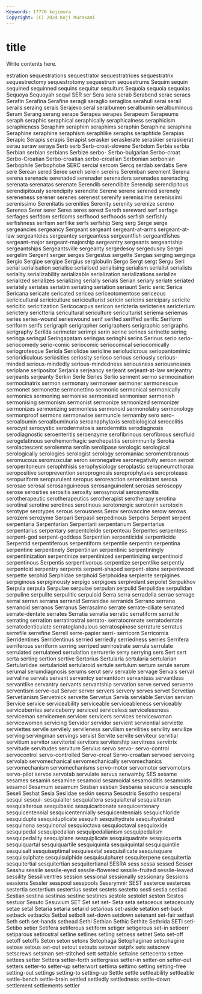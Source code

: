 ```yaml
---
Keywords: 17770 kojimura
Copyright: (C) 2024 Koji Murakami
---
```


# title

Write contents here.



estration sequestrations sequestrator sequestratrices sequestratrix
sequestrectomy sequestrotomy sequestrum sequestrums Sequim sequin sequined sequinned sequins sequitur
sequiturs Sequoia sequoia sequoias Sequoya Sequoyah seqwl SER ser Sera
sera serab Serabend serac seracs Serafin Serafina Serafine seragli seraglio
seraglios serahuli serai serail serails seraing serais Serajevo seral seralbumen
seralbumin seralbuminous Seram Serang serang serape Serapea serapes Serapeum Serapeums
seraph seraphic seraphical seraphically seraphicalness seraphicism seraphicness Seraphim seraphim seraphims
seraphin Seraphina seraphina Seraphine seraphine seraphism seraphlike seraphs seraphtide Serapias
Serapic Serapis serapis Serapist serasker seraskerate seraskier seraskierat serau seraw
seraya Serb serb Serb-croat-slovene Serbdom Serbia serbia Serbian serbian serbians
Serbize serbo- Serbo-bulgarian Serbo-croat Serbo-Croatian Serbo-croatian serbo-croatian Serbonian serbonian Serbophile
Serbophobe SERC sercial sercom Sercq serdab serdabs Sere sere Serean
sered Seree sereh serein sereins Seremban serement Serena serena serenade
serenaded serenader serenaders serenades serenading serenata serenatas serenate Serendib serendibite
Serendip serendipitous serendipitously serendipity serendite Serene serene serened serenely sereneness
serener serenes serenest serenify serenissime serenissimi serenissimo Serenitatis serenities Serenity
serenity serenize sereno Serenoa Serer serer Seres seres serest Sereth
sereward serf serfage serfages serfdom serfdoms serfhood serfhoods serfish serfishly
serfishness serfism serflike serfs serfship Serg serg Serge serge sergeancies
sergeancy Sergeant sergeant sergeant-at-arms sergeant-at-law sergeantcies sergeantcy sergeantess sergeantfish sergeantfishes
sergeant-major sergeant-majorship sergeantry sergeants sergeantship sergeantships Sergeantsville sergeanty sergedesoy sergedusoy
Sergei sergelim Sergent serger serges Sergestus sergette Sergias serging sergings
Sergio Sergipe sergipe Sergius serglobulin Sergo Sergt sergt Sergu Seri
serial serialisation serialise serialised serialising serialism serialist serialists seriality serializability
serializable serialization serializations serialize serialized serializes serializing serially serials Serian
seriary seriate seriated seriately seriates seriatim seriating seriation seriaunt Seric
seric Serica Sericana sericate sericated sericea sericeotomentose sericeous sericicultural sericiculture
sericiculturist sericin sericins sericipary sericite sericitic sericitization Sericocarpus sericon sericteria
sericteries sericterium serictery serictteria sericultural sericulture sericulturist seriema seriemas series
series-wound serieswound serif serifed seriffed serific Seriform seriform serifs serigraph
serigrapher serigraphers serigraphic serigraphs serigraphy Serilda serimeter serimpi serin serine
serines serinette sering seringa seringal Seringapatam seringas seringhi serins Serinus
serio serio- seriocomedy serio-comic seriocomic seriocomical seriocomically seriogrotesque Seriola Seriolidae
serioline serioludicrous seriopantomimic serioridiculous seriosities seriosity serioso serious seriously serious-minded
serious-mindedly serious-mindedness seriousness seriousnesses seriplane seripositor Serjania serjeancy serjeant serjeant-at-law
serjeantry serjeants serjeanty Serkin Serle Serles Serlio serment sermo sermocination
sermocinatrix sermon sermonary sermoneer sermoner sermonesque sermonet sermonette sermonettino sermonic
sermonical sermonically sermonics sermoning sermonise sermonised sermoniser sermonish sermonising sermonism
sermonist sermonize sermonized sermonizer sermonizes sermonizing sermonless sermonoid sermonolatry sermonology
sermonproof sermons sermonwise sermuncle sernamby sero sero- seroalbumin seroalbuminuria seroanaphylaxis
serobiological serocolitis serocyst serocystic serodermatosis serodermitis serodiagnosis serodiagnostic seroenteritis seroenzyme
serofibrinous serofibrous serofluid serogelatinous serohemorrhagic serohepatitis seroimmunity Seroka serolactescent serolemma
serolin serolipase serologic serological serologically serologies serologist serology seromaniac seromembranous
seromucous seromuscular seron seronegative seronegativity seroon seroot seroperitoneum serophthisis serophysiology
seroplastic seropneumothorax seropositive seroprevention seroprognosis seroprophylaxis seroprotease seropuriform seropurulent seropus
seroreaction seroresistant serosa serosae serosal serosanguineous serosanguinolent serosas seroscopy serose
serosities serositis serosity serosynovial serosynovitis serotherapeutic serotherapeutics serotherapist serotherapy serotina
serotinal serotine serotines serotinous serotonergic serotonin serotoxin serotype serotypes serous
serousness Serov serovaccine serow serows serozem serozyme Serpari Serpasil serpedinous
Serpens Serpent serpent serpentaria Serpentarian Serpentarii serpentarium Serpentarius serpentarius serpentary
serpentcleide serpenteau Serpentes serpentess serpent-god serpent-goddess Serpentian serpenticidal serpenticide Serpentid
serpentiferous serpentiform serpentile serpentin serpentina serpentine serpentinely Serpentinian serpentinic serpentiningly
serpentinization serpentinize serpentinized serpentinizing serpentinoid serpentinous Serpentis serpentivorous serpentize serpentlike
serpently serpentoid serpentry serpents serpent-shaped serpent-stone serpentwood serpette serphid Serphidae
serphoid Serphoidea serpierite serpigines serpiginous serpiginously serpigo serpigoes serpivolant serpolet
Serpukhov Serpula serpula Serpulae serpulae serpulan serpulid Serpulidae serpulidan serpuline
serpulite serpulitic serpuloid Serra serra serradella serrae serrage serrai serran
serrana serranid Serranidae serranids Serrano serrano serranoid serranos Serranus Serrasalmo
serrate serrate-ciliate serrated serrate-dentate serrates Serratia serratia serratic serratiform serratile
serrating serration serratirostral serrato- serratocrenate serratodentate serratodenticulate serratoglandulous serratospinose serrature
serratus serrefile serrefine Serrell serre-papier serri- serricorn Serricornia Serridentines Serridentinus
serried serriedly serriedness serries Serrifera serriferous serriform serring serriped serrirostrate
serrula serrulate serrulated serrulateed serrulation serrurerie serry serrying sers Sert
sert serta serting sertion sertive Sertorius Sertularia sertularia sertularian Sertulariidae
sertularioid sertularoid sertule sertulum sertum serule serum serumal serumdiagnosis serums
serut serv servable servage Servais serval servaline servals servant servantcy
servantdom servantess servantless servantlike servantry servants servantship servation serve served
servente serventism serve-out Server server servers servery serves servet Servetian
Servetianism Servetnick servette Servetus Servia serviable Servian servian Service service
serviceability serviceable serviceableness serviceably serviceberries serviceberry serviced serviceless servicelessness serviceman
servicemen servicer servicers services servicewoman servicewomen servicing Servidor servidor servient
serviential serviette serviettes servile servilely servileness servilism servilities servility servilize
serving servingman servings servist Servite servite serviteur servitial servitium servitor
servitorial servitors servitorship servitress servitrix servitude servitudes serviture Servius servo
servo- servo-control servocontrol servo-controlled Servo-croat Servo-croatian servoed servoing servolab servomechanical
servomechanically servomechanics servomechanism servomechanisms servo-motor servomotor servomotors servo-pilot servos servotab
servulate servus serwamby SES sesame sesames sesamin sesamine sesamoid sesamoidal
sesamoiditis sesamoids sesamol Sesamum sesamum Sesban sesban Sesbania sescuncia sescuple
Seseli Seshat Sesia Sesiidae seskin sesma Sesostris Sesotho sesperal sesqui
sesqui- sesquialter sesquialtera sesquialteral sesquialteran sesquialterous sesquibasic sesquicarbonate sesquicentenary sesquicentennial
sesquicentennially sesquicentennials sesquichloride sesquiduple sesquiduplicate sesquih sesquihydrate sesquihydrated sesquinona sesquinonal
sesquioctava sesquioctaval sesquioxide sesquipedal sesquipedalian sesquipedalianism sesquipedalism sesquipedality sesquiplane sesquiplicate
sesquiquadrate sesquiquarta sesquiquartal sesquiquartile sesquiquinta sesquiquintal sesquiquintile sesquisalt sesquiseptimal sesquisextal
sesquisilicate sesquisquare sesquisulphate sesquisulphide sesquisulphuret sesquiterpene sesquitertia sesquitertial sesquitertian sesquitertianal
SESRA sess sessa sessed Sesser Sesshu sessile sessile-eyed sessile-flowered sessile-fruited
sessile-leaved sessility Sessiliventres session sessional sessionally sessionary Sessions sessions Sessler
sesspool sesspools Sessrymnir SEST sesterce sesterces sestertia sestertium sestertius sestet
sestets sestetto sesti sestia sestiad Sestian sestina sestinas sestine sestines
sestole sestolet seston Sestos sestuor Sesuto Sesuvium SET Set set
set- Seta seta setaceous setaceously setae setal Setaria setaria setarid
setarious set-aside setation set-back setback setbacks Setbal setbolt set-down setdown
setenant set-fair setfast Seth seth set-hands sethead Sethi Sethian Sethic
Sethite Sethrida SETI seti- Setibo setier Setifera setiferous setiform setiger
setigerous set-in setioerr setiparous setirostral setline setlines setling setness setnet
Seto set-off setoff setoffs Seton seton setons Setophaga Setophaginae setophagine
setose setous set-out setout setouts setover setpfx sets setscrew setscrews
setsman set-stitched sett settable settaine settecento settee settees setter Settera
setter-forth settergrass setter-in setter-on setter-out setters setter-to setter-up setterwort settima
settimo setting setting-free setting-out settings setting-to setting-up Settle settle settleability
settleable settle-bench settle-brain settled settledly settledness settle-down settlement settlements settler
